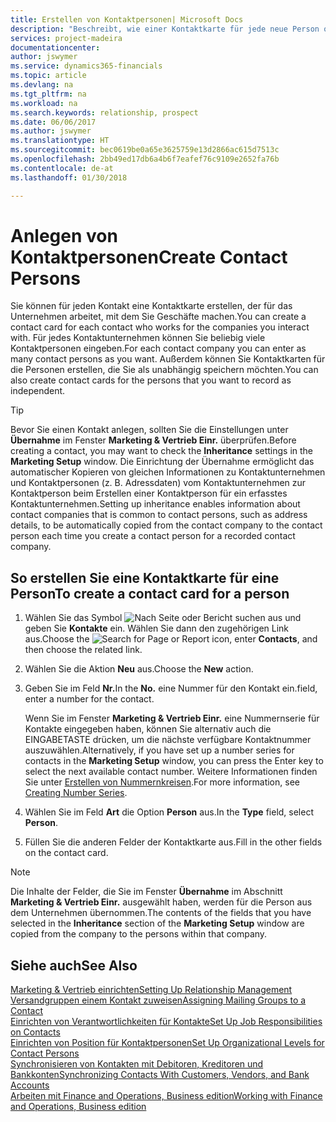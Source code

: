 ```yaml
---
title: Erstellen von Kontaktpersonen| Microsoft Docs
description: "Beschreibt, wie einer Kontaktkarte für jede neue Person oder potentielle neuen Kunden erstellt wird, mit dem Sie eine Geschäftsbeziehung haben."
services: project-madeira
documentationcenter: 
author: jswymer
ms.service: dynamics365-financials
ms.topic: article
ms.devlang: na
ms.tgt_pltfrm: na
ms.workload: na
ms.search.keywords: relationship, prospect
ms.date: 06/06/2017
ms.author: jswymer
ms.translationtype: HT
ms.sourcegitcommit: bec0619be0a65e3625759e13d2866ac615d7513c
ms.openlocfilehash: 2bb49ed17db6a4b6f7eafef76c9109e2652fa76b
ms.contentlocale: de-at
ms.lasthandoff: 01/30/2018

---
```

# <a name="create-contact-persons"></a><span data-ttu-id="48863-103">Anlegen von Kontaktpersonen</span><span class="sxs-lookup"><span data-stu-id="48863-103">Create Contact Persons</span></span>
<span data-ttu-id="48863-104">Sie können für jeden Kontakt eine Kontaktkarte erstellen, der für das Unternehmen arbeitet, mit dem Sie Geschäfte machen.</span><span class="sxs-lookup"><span data-stu-id="48863-104">You can create a contact card for each contact who works for the companies you interact with.</span></span> <span data-ttu-id="48863-105">Für jedes Kontaktunternehmen können Sie beliebig viele Kontaktpersonen eingeben.</span><span class="sxs-lookup"><span data-stu-id="48863-105">For each contact company you can enter as many contact persons as you want.</span></span> <span data-ttu-id="48863-106">Außerdem können Sie Kontaktkarten für die Personen erstellen, die Sie als unabhängig speichern möchten.</span><span class="sxs-lookup"><span data-stu-id="48863-106">You can also create contact cards for the persons that you want to record as independent.</span></span>

> [!TIP]  
>   <span data-ttu-id="48863-107">Bevor Sie einen Kontakt anlegen, sollten Sie die Einstellungen unter **Übernahme** im Fenster **Marketing & Vertrieb Einr.** überprüfen.</span><span class="sxs-lookup"><span data-stu-id="48863-107">Before creating a contact, you may want to check the **Inheritance** settings in the **Marketing Setup** window.</span></span> <span data-ttu-id="48863-108">Die Einrichtung der Übernahme ermöglicht das automatischer Kopieren von gleichen Informationen zu Kontaktunternehmen und Kontaktpersonen (z. B. Adressdaten) vom Kontaktunternehmen zur Kontaktperson beim Erstellen einer Kontaktperson für ein erfasstes Kontaktunternehmen.</span><span class="sxs-lookup"><span data-stu-id="48863-108">Setting up inheritance enables information about contact companies that is common to contact persons, such as address details, to be automatically copied from the contact company to the contact person each time you create a contact person for a recorded contact company.</span></span>

## <a name="to-create-a-contact-card-for-a-person"></a><span data-ttu-id="48863-109">So erstellen Sie eine Kontaktkarte für eine Person</span><span class="sxs-lookup"><span data-stu-id="48863-109">To create a contact card for a person</span></span>
1. <span data-ttu-id="48863-110">Wählen Sie das Symbol ![Nach Seite oder Bericht suchen](media/ui-search/search_small.png "Nach Seite oder Bericht suchen") aus und geben Sie **Kontakte** ein. Wählen Sie dann den zugehörigen Link aus.</span><span class="sxs-lookup"><span data-stu-id="48863-110">Choose the ![Search for Page or Report](media/ui-search/search_small.png "Search for Page or Report icon") icon, enter **Contacts**, and then choose the related link.</span></span>
2. <span data-ttu-id="48863-111">Wählen Sie die Aktion **Neu** aus.</span><span class="sxs-lookup"><span data-stu-id="48863-111">Choose the **New** action.</span></span>
3. <span data-ttu-id="48863-112">Geben Sie im Feld **Nr.**</span><span class="sxs-lookup"><span data-stu-id="48863-112">In the **No.**</span></span> <span data-ttu-id="48863-113">eine Nummer für den Kontakt ein.</span><span class="sxs-lookup"><span data-stu-id="48863-113">field, enter a number for the contact.</span></span>

    <span data-ttu-id="48863-114">Wenn Sie im Fenster **Marketing & Vertrieb Einr.** eine Nummernserie für Kontakte eingegeben haben, können Sie alternativ auch die EINGABETASTE drücken, um die nächste verfügbare Kontaktnummer auszuwählen.</span><span class="sxs-lookup"><span data-stu-id="48863-114">Alternatively, if you have set up a number series for contacts in the **Marketing Setup** window, you can press the Enter key to select the next available contact number.</span></span> <span data-ttu-id="48863-115">Weitere Informationen finden Sie unter [Erstellen von Nummernkreisen](ui-create-number-series.md).</span><span class="sxs-lookup"><span data-stu-id="48863-115">For more information, see [Creating Number Series](ui-create-number-series.md).</span></span>
4. <span data-ttu-id="48863-116">Wählen Sie im Feld **Art** die Option **Person** aus.</span><span class="sxs-lookup"><span data-stu-id="48863-116">In the **Type** field, select **Person**.</span></span>
5. <span data-ttu-id="48863-117">Füllen Sie die anderen Felder der Kontaktkarte aus.</span><span class="sxs-lookup"><span data-stu-id="48863-117">Fill in the other fields on the contact card.</span></span>

> [!NOTE]  
>   <span data-ttu-id="48863-118">Die Inhalte der Felder, die Sie im Fenster **Übernahme** im Abschnitt **Marketing & Vertrieb Einr.** ausgewählt haben, werden für die Person aus dem Unternehmen übernommen.</span><span class="sxs-lookup"><span data-stu-id="48863-118">The contents of the fields that you have selected in the **Inheritance** section of the **Marketing Setup** window are copied from the company to the persons within that company.</span></span>

## <a name="see-also"></a><span data-ttu-id="48863-119">Siehe auch</span><span class="sxs-lookup"><span data-stu-id="48863-119">See Also</span></span>
[<span data-ttu-id="48863-120">Marketing & Vertrieb einrichten</span><span class="sxs-lookup"><span data-stu-id="48863-120">Setting Up Relationship Management</span></span>](marketing-setup-marketing.md)  
[<span data-ttu-id="48863-121">Versandgruppen einem Kontakt zuweisen</span><span class="sxs-lookup"><span data-stu-id="48863-121">Assigning Mailing Groups to a Contact</span></span>](marketing-mailing-groups.md#AssignMailGroupContact)  
[<span data-ttu-id="48863-122">Einrichten von Verantwortlichkeiten für Kontakte</span><span class="sxs-lookup"><span data-stu-id="48863-122">Set Up Job Responsibilities on Contacts</span></span>](marketing-job-responsibilities.md)  
[<span data-ttu-id="48863-123">Einrichten von Position für Kontaktpersonen</span><span class="sxs-lookup"><span data-stu-id="48863-123">Set Up Organizational Levels for Contact Persons</span></span>](marketing-organizational-levels.md)  
[<span data-ttu-id="48863-124">Synchronisieren von Kontakten mit Debitoren, Kreditoren und Bankkonten</span><span class="sxs-lookup"><span data-stu-id="48863-124">Synchronizing Contacts With Customers, Vendors, and Bank Accounts</span></span>](marketing-synchronize-contacts-customers-vendors-bank-accounts.md)  
[<span data-ttu-id="48863-125">Arbeiten mit Finance and Operations, Business edition</span><span class="sxs-lookup"><span data-stu-id="48863-125">Working with Finance and Operations, Business edition</span></span>](ui-work-product.md)  

